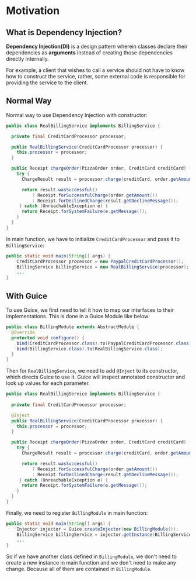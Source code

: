 # Motivation

## What is Dependency Injection?
**Dependency Injection(DI)** is a design pattern wherein 
classes declare their dependencies as **arguments** instead of creating those dependencies directly internally.

For example, a client that wishes to call a service should not have to know how to construct the service, rather, 
some external code is responsible for providing the service to the client.

## Normal Way
Normal way to use Dependency Injection with constructor:
```java
public class RealBillingService implements BillingService {

  private final CreditCardProcessor processor;

  public RealBillingService(CreditCardProcessor processor) {
    this.processor = processor;
  }

  public Receipt chargeOrder(PizzaOrder order, CreditCard creditCard) {
    try {
      ChargeResult result = processor.charge(creditCard, order.getAmount());

      return result.wasSuccessful()
          ? Receipt.forSuccessfulCharge(order.getAmount())
          : Receipt.forDeclinedCharge(result.getDeclineMessage());
     } catch (UnreachableException e) {
      return Receipt.forSystemFailure(e.getMessage());
    }
  }
}
```

In main function, we have to initialize `CreditCardProcessor` and pass it to `BillingService`:
```java
public static void main(String[] args) {
    CreditCardProcessor processor = new PaypalCreditCardProcessor();
    BillingService billingService = new RealBillingService(processor);
    ...
}
```

## With Guice
To use Guice, we first need to tell it how to map our interfaces to their implementations.
This is done in a Guice Module like below:

```java
public class BillingModule extends AbstractModule {
  @Override
  protected void configure() {
    bind(CreditCardProcessor.class).to(PaypalCreditCardProcessor.class);
    bind(BillingService.class).to(RealBillingService.class);
  }
}
```

Then for `RealBillingService`, we need to add `@Inject` to its constructor, which directs Guice to use it.
Guice will inspect annotated constructor and look up values for each parameter.

```java
public class RealBillingService implements BillingService {
  
  private final CreditCardProcessor processor;

  @Inject
  public RealBillingService(CreditCardProcessor processor) {
    this.processor = processor;
  }

  public Receipt chargeOrder(PizzaOrder order, CreditCard creditCard) {
    try {
      ChargeResult result = processor.charge(creditCard, order.getAmount());

      return result.wasSuccessful()
          ? Receipt.forSuccessfulCharge(order.getAmount())
          : Receipt.forDeclinedCharge(result.getDeclineMessage());
     } catch (UnreachableException e) {
      return Receipt.forSystemFailure(e.getMessage());
    }
  }
}
```

Finally, we need to register `BillingModule` in main function:
```java
public static void main(String[] args) {
    Injector injector = Guice.createInjector(new BillingModule());
    BillingService billingService = injector.getInstance(BillingService.class);
    ...
}
```

So if we have another class defined in `BillingModule`, we don't need to create a new instance in main function and we don't 
need to make any change. Because all of them are contained in `BillingModule`.
